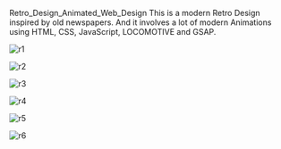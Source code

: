 Retro_Design_Animated_Web_Design
This is a modern Retro Design inspired by old newspapers. And it involves a lot of modern Animations using HTML, CSS, JavaScript, LOCOMOTIVE and GSAP.



![r1](https://github.com/divyanshu-20-srivastava/Retro_Design_Animated_Web_Design/assets/96994877/7cf3a1d9-6cc1-4ef0-838c-45fac58bbcfd)

![r2](https://github.com/divyanshu-20-srivastava/Retro_Design_Animated_Web_Design/assets/96994877/9d9e18c9-d36e-414c-abf0-3ff9097fe97e)

![r3](https://github.com/divyanshu-20-srivastava/Retro_Design_Animated_Web_Design/assets/96994877/54633613-b780-4bf4-bbf6-97846a87d175)

![r4](https://github.com/divyanshu-20-srivastava/Retro_Design_Animated_Web_Design/assets/96994877/c51fad38-edf6-4ecc-bf00-01a18fbabff5)

![r5](https://github.com/divyanshu-20-srivastava/Retro_Design_Animated_Web_Design/assets/96994877/6f71cda5-0c6f-46a9-be7a-e8d7da4d3133)

![r6](https://github.com/divyanshu-20-srivastava/Retro_Design_Animated_Web_Design/assets/96994877/a55c05f2-42f2-4d86-bc0c-66a5c4d21b8d)




